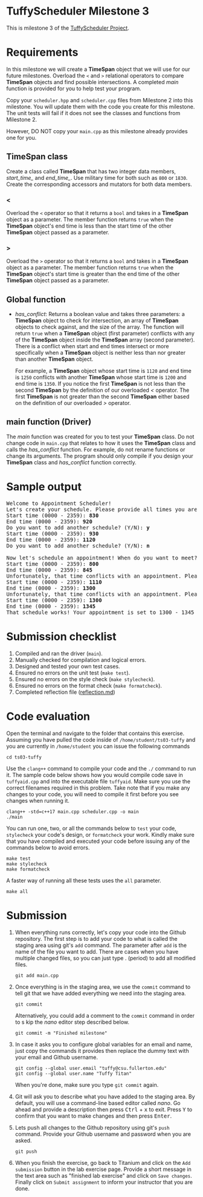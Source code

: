 # TuffyScheduler Milestone 3

This is milestone 3 of the [TuffyScheduler Project](https://docs.google.com/document/d/1439ruL-xNEz58-ND_3Li7nthr1om_dwXJ3zQlB42oPI/edit?usp=sharing).

# Requirements
In this milestone we will create a **TimeSpan** object that we will use for our future milestones. Overload the `<` and `>` relational operators to compare **TimeSpan** objects and find possible intersections. A completed *main* function is provided for you to help test your program.

Copy your `scheduler.hpp` and `scheduler.cpp` files from Milestone 2 into this milestone. You will update them with the code you create for this milestone. The unit tests will fail if it does not see the classes and functions from Milestone 2.

However, DO NOT copy your `main.cpp` as this milestone already provides one for you.

## TimeSpan class
Create a class called **TimeSpan** that has two integer data members, *start_time_* and *end_time_*. Use military time for both such as `800` or `1830`. Create the corresponding accessors and mutators for both data members.

### <
Overload the `<` operator so that it returns a `bool` and takes in a **TimeSpan** object as a parameter. The member function returns `true` when the **TimeSpan** object's end time is less than the start time of the other **TimeSpan** object passed as a parameter.

### >
Overload the `>` operator so that it returns a `bool` and takes in a **TimeSpan** object as a parameter. The member function returns `true` when the **TimeSpan** object's start time is greater than the end time of the other **TimeSpan** object passed as a parameter.

## Global function
- *has_conflict*: Returns a boolean value and takes three parameters: a **TimeSpan** object to check for intersection, an array of **TimeSpan** objects to check against, and the size of the array. The function will return `true` when a **TimeSpan** object (first parameter) conflicts with any of the **TimeSpan** object inside the **TimeSpan** array (second parameter). There is a conflict when start and end times intersect or more specifically when a **TimeSpan** object is neither less than nor greater than another **TimeSpan** object.
  
  For example, a **TimeSpan** object whose start time is `1120` and end time is `1250` conflicts with another **TimeSpan** whose start time is `1200` and end time is `1350`. If you notice the first **TimeSpan** is not less than the second **TimeSpan** by the definition of our overloaded *<* operator. The first **TimeSpan** is not greater than the second **TimeSpan** either based on the definition of our overloaded *>* operator.

## main function (Driver)
The *main* function was created for you to test your **TimeSpan** class. Do not change code in `main.cpp` that relates to how it uses the **TimeSpan** class and calls the *has_conflict* function. For example, do not rename functions or change its arguments. The program should only compile if you design your **TimeSpan** class and *has_conflict* function correctly. 

# Sample output
<pre>Welcome to Appointment Scheduler!
Let's create your schedule. Please provide all times you are busy.
Start time (0000 - 2359): <b>830</b>
End time (0000 - 2359): <b>920</b>
Do you want to add another schedule? (Y/N): <b>y</b>
Start time (0000 - 2359): <b>930</b>
End time (0000 - 2359): <b>1120</b>
Do you want to add another schedule? (Y/N): <b>n</b>

Now let's schedule an appointment! When do you want to meet?
Start time (0000 - 2359): <b>800</b>
End time (0000 - 2359): <b>845</b>
Unfortunately, that time conflicts with an appointment. Please select another time.
Start time (0000 - 2359): <b>1110</b>
End time (0000 - 2359): <b>1300</b>
Unfortunately, that time conflicts with an appointment. Please select another time.
Start time (0000 - 2359): <b>1300</b>
End time (0000 - 2359): <b>1345</b>
That schedule works! Your appointment is set to 1300 - 1345
</pre>

# Submission checklist
1. Compiled and ran the driver (`main`).
1. Manually checked for compilation and logical errors.
1. Designed and tested your own test cases.
1. Ensured no errors on the unit test (`make test`).
1. Ensured no errors on the style check (`make stylecheck`).
1. Ensured no errors on the format check (`make formatcheck`).
1. Completed reflection file ([reflection.md](reflection.md))

# Code evaluation
Open the terminal and navigate to the folder that contains this exercise. Assuming you have pulled the code inside of `/home/student/ts03-tuffy` and you are currently in `/home/student` you can issue the following commands

```
cd ts03-tuffy
```

Use the `clang++` command to compile your code and the `./` command to run it. The sample code below shows how you would compile code save in `tuffyaid.cpp` and into the executable file `tuffyaid`. Make sure you use the correct filenames required in this problem.  Take note that if you make any changes to your code, you will need to compile it first before you see changes when running it.

```
clang++ -std=c++17 main.cpp scheduler.cpp -o main
./main
```

You can run one, two, or all the commands below to `test` your code, `stylecheck` your code's design, or `formatcheck` your work. Kindly make sure that you have compiled and executed your code before issuing any of the commands below to avoid errors.

```
make test
make stylecheck
make formatcheck
```

A faster way of running all these tests uses the `all` parameter.

```
make all
```

# Submission
1. When everything runs correctly,  let's copy your code into the Github repository. The first step is to add your code to what is called the staging area using git's `add` command. The parameter after `add` is the name of the file you want to add. There are cases when you have multiple changed files, so you can just type . (period) to add all modified files.

    ```
    git add main.cpp
    ```
1. Once everything is in the staging area, we use the `commit` command to tell git that we have added everything we need into the staging area.

    ```
    git commit
    ```
    
    Alternatively, you could add a comment to the `commit` command in order to s
kip the *nano* editor step described below.

    ```
    git commit -m "Finished milestone"
    ```
1. In case it asks you  to configure global variables for an email and name, just copy the commands it provides then replace the dummy text with your email and Github username.

    ```
    git config --global user.email "tuffy@csu.fullerton.edu"
    git config --global user.name "Tuffy Titan"
    ```
    When you're done, make sure you type `git commit` again.    
1. Git will ask you to describe what you have added to the staging area. By default, you will use a command-line based editor called *nano*. Go ahead and provide a description then press <kbd>Ctrl</kbd> + <kbd>x</kbd> to exit. Press <kbd>Y</kbd> to confirm that you want to make changes and then press <kbd>Enter</kbd>.
1. Lets push all changes to the Github repository using git's `push` command. Provide your Github username and password when you are asked.

    ```
    git push
    ```
1. When you finish the exercise, go back to Titanium and click on the `Add submission` button in the lab exercise page. Provide a short message in the text area such as "finished lab exercise" and click on `Save changes`. Finally click on `Submit assignment` to inform your instructor that you are done.
